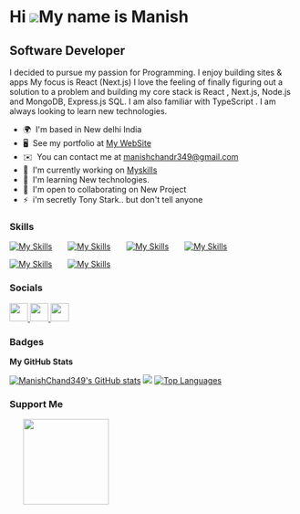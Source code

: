 Hi ![](https://user-images.githubusercontent.com/18350557/176309783-0785949b-9127-417c-8b55-ab5a4333674e.gif)My name is Manish
==============================================================================================================================

Software Developer
------------------

I decided to pursue my passion for Programming. I enjoy building sites & apps My focus is React (Next.js) I love the feeling of finally figuring out a solution to a problem and building my core stack is React , Next.js, Node.js and MongoDB, Express.js SQL. I am also familiar with TypeScript . I am always looking to learn new technologies.

* 🌍  I'm based in New delhi India
* 🖥️  See my portfolio at [My WebSite](http://portfoliomanish.vercel.app/)
* ✉️  You can contact me at [manishchandr349@gmail.com](mailto:manishchandr349@gmail.com)
* 🚀  I'm currently working on [Myskills](http://portfoliomanish.vercel.app/)
* 🧠  I'm learning New technologies.
* 🤝  I'm open to collaborating on New Project
* ⚡  i'm secretly Tony Stark.. but don't tell anyone


### Skills

[![My Skills](https://skillicons.dev/icons?i=html,css)](https://skillicons.dev) &nbsp;&nbsp;&nbsp;&nbsp;&nbsp; [![My Skills](https://skillicons.dev/icons?i=bootstrap,tailwind,scss)](https://skillicons.dev) &nbsp;&nbsp;&nbsp;&nbsp;&nbsp; [![My Skills](https://skillicons.dev/icons?i=js,ts)](https://skillicons.dev) &nbsp;&nbsp;&nbsp;&nbsp;&nbsp; [![My Skills](https://skillicons.dev/icons?i=react,next)](https://skillicons.dev) &nbsp;&nbsp;&nbsp;&nbsp;&nbsp; <br/> 

[![My Skills](https://skillicons.dev/icons?i=nodejs,express)](https://skillicons.dev) &nbsp;&nbsp;&nbsp;&nbsp;&nbsp;  [![My Skills](https://skillicons.dev/icons?i=java,py)](https://skillicons.dev) &nbsp;&nbsp;&nbsp;&nbsp;&nbsp;


### Socials

<p align="left"> <a href="https://discord.com/users/manishbarudi" target="_blank" rel="noreferrer"> <picture> <source media="(prefers-color-scheme: dark)" srcset="undefined" /> <source media="(prefers-color-scheme: light)" srcset="https://raw.githubusercontent.com/danielcranney/readme-generator/main/public/icons/socials/discord.svg" /> <img src="https://raw.githubusercontent.com/danielcranney/readme-generator/main/public/icons/socials/discord.svg" width="32" height="32" /> </picture> </a> <a href="https://www.github.com/ManishChand349" target="_blank" rel="noreferrer"> <picture> <source media="(prefers-color-scheme: dark)" srcset="https://raw.githubusercontent.com/danielcranney/readme-generator/main/public/icons/socials/github-dark.svg" /> <source media="(prefers-color-scheme: light)" srcset="https://raw.githubusercontent.com/danielcranney/readme-generator/main/public/icons/socials/github.svg" /> <img src="https://raw.githubusercontent.com/danielcranney/readme-generator/main/public/icons/socials/github.svg" width="32" height="32" /> </picture> </a> <a href="https://www.linkedin.com/in/manishchand349/" target="_blank" rel="noreferrer"> <picture> <source media="(prefers-color-scheme: dark)" srcset="https://raw.githubusercontent.com/danielcranney/readme-generator/main/public/icons/socials/linkedin-dark.svg" /> <source media="(prefers-color-scheme: light)" srcset="https://raw.githubusercontent.com/danielcranney/readme-generator/main/public/icons/socials/linkedin.svg" /> <img src="https://raw.githubusercontent.com/danielcranney/readme-generator/main/public/icons/socials/linkedin.svg" width="32" height="32" /> </picture> </a></p>


### Badges

<b>My GitHub Stats</b>



<a href="http://www.github.com/ManishChand349"><img src="https://github-readme-stats.vercel.app/api?username=ManishChand349&show_icons=true&hide=&count_private=true&title_color=0891b2&text_color=ffffff&icon_color=0891b2&bg_color=1c1917&hide_border=true&show_icons=true" alt="ManishChand349's GitHub stats" /></a>
<a href="http://www.github.com/ManishChand349"><img src="https://github-readme-streak-stats.herokuapp.com/?user=ManishChand349&stroke=ffffff&background=1c1917&ring=0891b2&fire=0891b2&currStreakNum=ffffff&currStreakLabel=0891b2&sideNums=ffffff&sideLabels=ffffff&dates=ffffff&hide_border=true" /></a> 
<a href="https://github.com/ManishChand349" align="right" ><img src="https://github-readme-stats.vercel.app/api/top-langs/?username=ManishChand349&langs_count=10&title_color=0891b2&text_color=ffffff&icon_color=0891b2&bg_color=1c1917&hide_border=true&locale=en&custom_title=Top%20%Languages" alt="Top Languages" /></a>




### Support Me

<ul style="list-style-type: none; margin: 0;">

<li style="display: inline-block; margin-right: 0.25rem;"><a href="https://www.buymeacoffee.com/manishbarudi"><img src="https://cdn.buymeacoffee.com/buttons/v2/default-yellow.png" width="150"/></a></li>

</ul>
